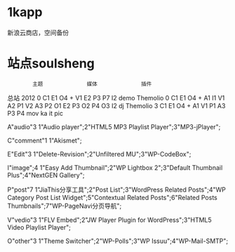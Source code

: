 1kapp
=====

新浪云商店，空间备份

站点soulsheng
=====

			主题				媒体				插件	
			                                
总站			2012			0				C1 E1 O4 + V1 E2 P3 P7 I2
demo		Themolio		0				C1 E1 O4 + A1 I1 V1 A2 P1 V2 A3 P2 O1 E2 P3 O2 P4 O3 I2
dj			Themolio 		3				C1 E1 O4 + A1 V1 P1 A3 P3 P4
mov
ka
it
pic


A"audio"3
1"Audio player";2"HTML5 MP3 Playlist Player";3"MP3-jPlayer";

C"comment"1
1"Akismet";

E"Edit"3
1"Delete-Revision";2"Unfiltered MU";3"WP-CodeBox";

I"image";4
1"Easy Add Thumbnail";2"WP Lightbox 2";3"Default Thumbnail Plus";4"NextGEN Gallery";

P"post"7
1"JiaThis分享工具";2"Post List";3"WordPress Related Posts";4"WP Category Post List Widget";5"Contextual Related Posts";6"Related Posts Thumbnails";7"WP-PageNavi分页导航";

V"vedio"3
1"FLV Embed";2"JW Player Plugin for WordPress";3"HTML5 Video Playlist Player";

O"other"3
1"Theme Switcher";2"WP-Polls";3"WP Issuu";4"WP-Mail-SMTP";

